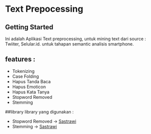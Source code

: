 # Text Prepocessing

## Getting Started
Ini adalah Aplikasi Text preprocessing, untuk mining text dari source : Twiiter, Selular.id. untuk tahapan semantic analisis smartphone.

## features : 
- Tokenizing
- Case Folding
- Hapus Tanda Baca
- Hapus Emoticon
- Hapus Kata Tanya
- Stopword Removed
- Stemming

##library
library yang digunakan : 
- Stopword Removed -> [Sastrawi](https://github.com/sastrawi/sastrawi)
- Stemming -> [Sastrawi](https://github.com/sastrawi/sastrawi)

